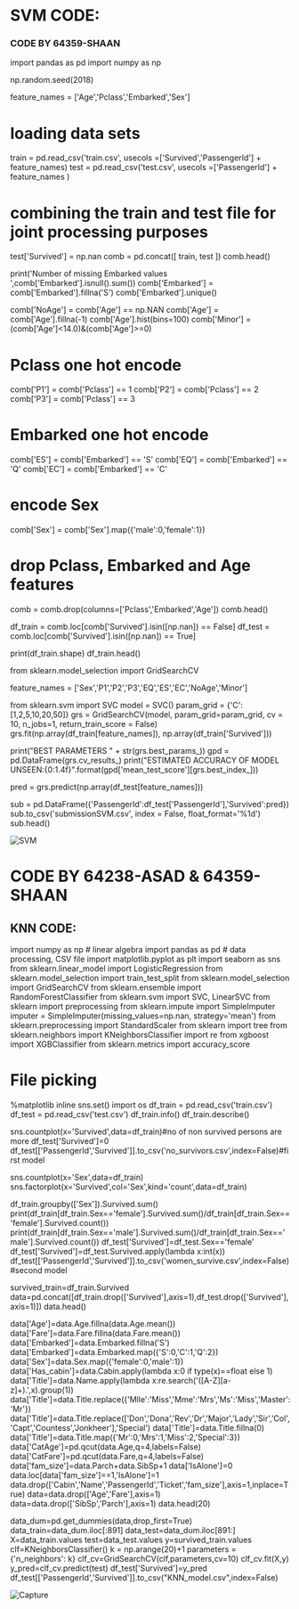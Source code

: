 <h1>SVM CODE:</h1>

<h3>CODE BY 64359-SHAAN</h3>

import pandas as pd
import numpy  as np

np.random.seed(2018)

feature_names = ['Age','Pclass','Embarked','Sex']

# loading data sets 
train = pd.read_csv('train.csv', usecols =['Survived','PassengerId'] + feature_names)
test  = pd.read_csv('test.csv',  usecols =['PassengerId'] + feature_names )

# combining the train and test file for joint processing purposes 
test['Survived'] = np.nan
comb = pd.concat([ train, test ])
comb.head()

print('Number of missing Embarked values ',comb['Embarked'].isnull().sum())
comb['Embarked'] = comb['Embarked'].fillna('S')
comb['Embarked'].unique()

comb['NoAge'] = comb['Age'] == np.NAN
comb['Age'] =  comb['Age'].fillna(-1)
comb['Age'].hist(bins=100)
comb['Minor'] = (comb['Age']<14.0)&(comb['Age']>=0)

# Pclass one hot encode
comb['P1'] = comb['Pclass'] == 1 
comb['P2'] = comb['Pclass'] == 2
comb['P3'] = comb['Pclass'] == 3

# Embarked one hot encode

comb['ES'] = comb['Embarked'] == 'S' 
comb['EQ'] = comb['Embarked'] == 'Q'
comb['EC'] = comb['Embarked'] == 'C'

# encode Sex
comb['Sex'] = comb['Sex'].map({'male':0,'female':1})

# drop Pclass, Embarked and Age features
comb = comb.drop(columns=['Pclass','Embarked','Age'])
comb.head()

df_train = comb.loc[comb['Survived'].isin([np.nan]) == False]
df_test  = comb.loc[comb['Survived'].isin([np.nan]) == True]

print(df_train.shape)
df_train.head()

from sklearn.model_selection import GridSearchCV

feature_names = ['Sex','P1','P2','P3','EQ','ES','EC','NoAge','Minor']

from sklearn.svm import SVC
model = SVC()
param_grid = {'C':[1,2,5,10,20,50]} 
grs = GridSearchCV(model, param_grid=param_grid, cv = 10, n_jobs=1, return_train_score = False)
grs.fit(np.array(df_train[feature_names]), np.array(df_train['Survived']))

print("BEST PARAMETERS " + str(grs.best_params_))
gpd = pd.DataFrame(grs.cv_results_)
print("ESTIMATED ACCURACY OF MODEL UNSEEN:{0:1.4f}".format(gpd['mean_test_score'][grs.best_index_]))

pred = grs.predict(np.array(df_test[feature_names]))

sub = pd.DataFrame({'PassengerId':df_test['PassengerId'],'Survived':pred})
sub.to_csv('submissionSVM.csv', index = False, float_format='%1d')
sub.head()

![SVM](https://user-images.githubusercontent.com/61597800/126331276-c077c669-bb40-404d-9af4-6a0817a5297c.PNG)


<h1>CODE BY 64238-ASAD & 64359-SHAAN</h1>
<h2>KNN CODE:</h2>

import numpy as np # linear algebra
import pandas as pd # data processing, CSV file 
import matplotlib.pyplot as plt
import seaborn as sns
from sklearn.linear_model import LogisticRegression
from sklearn.model_selection import train_test_split
from sklearn.model_selection import GridSearchCV
from sklearn.ensemble import RandomForestClassifier
from sklearn.svm import SVC, LinearSVC
from sklearn import preprocessing
from sklearn.impute import SimpleImputer
imputer = SimpleImputer(missing_values=np.nan, strategy='mean')
from sklearn.preprocessing import StandardScaler
from sklearn import tree
from sklearn.neighbors import KNeighborsClassifier
import re
from xgboost import XGBClassifier
from sklearn.metrics import accuracy_score

# File picking
%matplotlib inline
sns.set()
import os
df_train = pd.read_csv('train.csv')
df_test = pd.read_csv('test.csv')
df_train.info()
df_train.describe()

sns.countplot(x='Survived',data=df_train)#no of non survived persons are more
df_test['Survived']=0
df_test[['PassengerId','Survived']].to_csv('no_survivors.csv',index=False)#first model

sns.countplot(x='Sex',data=df_train)
sns.factorplot(x='Survived',col='Sex',kind='count',data=df_train)

df_train.groupby(['Sex']).Survived.sum()
print(df_train[df_train.Sex=='female'].Survived.sum()/df_train[df_train.Sex=='female'].Survived.count())
print(df_train[df_train.Sex=='male'].Survived.sum()/df_train[df_train.Sex=='male'].Survived.count())
df_test['Survived']=df_test.Sex=='female'
df_test['Survived']=df_test.Survived.apply(lambda x:int(x))
df_test[['PassengerId','Survived']].to_csv('women_survive.csv',index=False)#second model

survived_train=df_train.Survived
data=pd.concat([df_train.drop(['Survived'],axis=1),df_test.drop(['Survived'],axis=1)])
data.head()

data['Age']=data.Age.fillna(data.Age.mean())
data['Fare']=data.Fare.fillna(data.Fare.mean())
data['Embarked']=data.Embarked.fillna('S')
data['Embarked']=data.Embarked.map({'S':0,'C':1,'Q':2})
data['Sex']=data.Sex.map({'female':0,'male':1})
data['Has_cabin']=data.Cabin.apply(lambda x:0 if type(x)==float else 1)
data['Title']=data.Name.apply(lambda x:re.search('([A-Z][a-z]+)\.',x).group(1))
data['Title']=data.Title.replace({'Mlle':'Miss','Mme':'Mrs','Ms':'Miss','Master':'Mr'})
data['Title']=data.Title.replace(['Don','Dona','Rev','Dr','Major','Lady','Sir','Col','Capt','Countess','Jonkheer'],'Special')
data['Title']=data.Title.fillna(0)
data['Title']=data.Title.map({'Mr':0,'Mrs':1,'Miss':2,'Special':3})
data['CatAge']=pd.qcut(data.Age,q=4,labels=False)
data['CatFare']=pd.qcut(data.Fare,q=4,labels=False)
data['fam_size']=data.Parch+data.SibSp+1
data['IsAlone']=0
data.loc[data['fam_size']==1,'IsAlone']=1
data.drop(['Cabin','Name','PassengerId','Ticket','fam_size'],axis=1,inplace=True)
data=data.drop(['Age','Fare'],axis=1)
data=data.drop(['SibSp','Parch'],axis=1)
data.head(20)

data_dum=pd.get_dummies(data,drop_first=True)
data_train=data_dum.iloc[:891]
data_test=data_dum.iloc[891:]
X=data_train.values
test=data_test.values
y=survived_train.values
clf=KNeighborsClassifier()
k = np.arange(20)+1
parameters = {'n_neighbors': k}
clf_cv=GridSearchCV(clf,parameters,cv=10)
clf_cv.fit(X,y)
y_pred=clf_cv.predict(test)
df_test['Survived']=y_pred
df_test[['PassengerId','Survived']].to_csv("KNN_model.csv",index=False)

![Capture](https://user-images.githubusercontent.com/64367202/126348387-378d92cb-5222-40c8-baf7-67d63edceb99.PNG)
